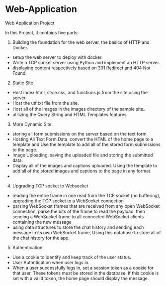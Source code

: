 # Web-Application
Web Application Project

In this Project, it contains five parts:

1. Building the foundation for the web server, the basics of HTTP and Docker.
-   setup the web server to deploy with docker.
-   Write a TCP socket server using Python and implement an HTTP server.
-   displaying content respectively based on 301 Redirect and 404 Not Found.

2. Static Site
-  Host index.html, style.css, and functions.js from the site using the server.
-  Host the utf.txt file from the site.
-  Host all of the images in the images directory of the sample site。
-  utilizing the Query String and HTML Templates features

3. More Dynamic Site.
-   storing all form submissions on the server based on the text form. 
-   Hosting All Text Form Data. convert the HTML of the home page to a template and Use the template to add all of the stored form submissions to the page.
-   Image Uploading, saving the uploaded file and storing the submitted data.
-   Display all of the images and captions uploaded. Using the template to add all of the stored images and captions to the page in any format.
-  

4. Upgrading TCP socket to Websocket
-   reading the entire frame in one read from the TCP socket (no buffering), upgrading the TCP socket to a WebSocket connection
-   parsing WebSocket frames that are received from any open WebSocket connection, parse the bits of the frame to read the payload, then sending a WebSocket frame to all connected     WebSocket clients containing the new message
-   using data structures to store the chat history and sending each message in its own WebSocket frame, Using this database to store all of the chat history for the app. 

5. Authentication
-   Use a cookie to identify and  keep track of the user status.
-   User Authntication when user logs in.
-   When a user successfully logs in, set a session token as a cookie for that user. These tokens must be stored in the database. If this cookie is set with a valid token, the       home page should display the message.
